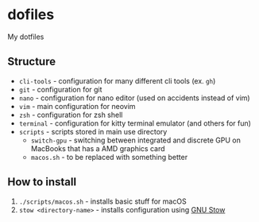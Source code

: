 # dofiles

My dotfiles

## Structure

- `cli-tools` - configuration for many different cli tools (ex. `gh`)
- `git` - configuration for git
- `nano` - configuration for nano editor (used on accidents instead of vim)
- `vim` - main configuration for neovim
- `zsh` - configuration for zsh shell
- `terminal` - configuration for kitty terminal emulator (and others for fun)
- `scripts` - scripts stored in main use directory
    - `switch-gpu` - switching between integrated and discrete GPU on MacBooks that has a AMD graphics card
    - `macos.sh` - to be replaced with something better

## How to install

1. `./scripts/macos.sh` - installs basic stuff for macOS
2. `stow <directory-name>` - installs configuration using [GNU Stow](https://www.gnu.org/software/stow/)

